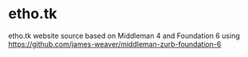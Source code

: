# etho.tk
etho.tk website source based on Middleman 4 and Foundation 6 using https://github.com/james-weaver/middleman-zurb-foundation-6
